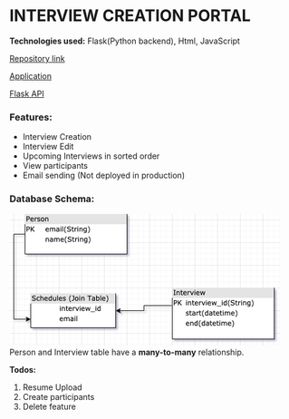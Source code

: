 # INTERVIEW CREATION PORTAL

**Technologies used:** Flask(Python backend), Html, JavaScript

[Repository link](https://github.com/msiddhu/interview_portal)

[Application](https://msiddhu.github.io/interview_portal/)

[Flask API](https://interviewbackend45.herokuapp.com)


### Features:
* Interview Creation
* Interview Edit
* Upcoming Interviews in sorted order
* View participants
* Email sending (Not deployed in production)


### Database Schema:
![Interview Table schema](interview_schema.png)
Person and Interview table have a **many-to-many** relationship.


**Todos:**

1. Resume Upload 
1. Create participants
1. Delete feature
